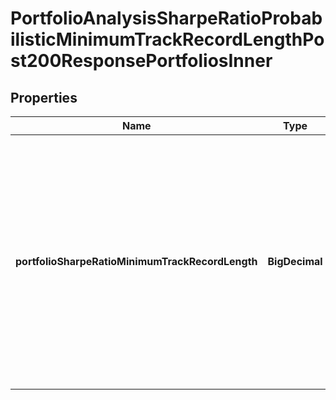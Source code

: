 

# PortfolioAnalysisSharpeRatioProbabilisticMinimumTrackRecordLengthPost200ResponsePortfoliosInner


## Properties

| Name | Type | Description | Notes |
|------------ | ------------- | ------------- | -------------|
|**portfolioSharpeRatioMinimumTrackRecordLength** | **BigDecimal** | The minimum track record length of the portfolio, in number of required arithmetic returns, possibly equal to null in case the minimum track record length does not exist |  |



